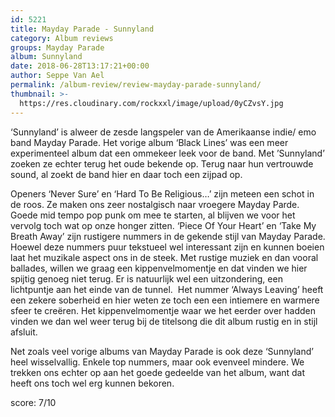 ```yaml
---
id: 5221
title: Mayday Parade - Sunnyland
category: Album reviews
groups: Mayday Parade
album: Sunnyland
date: 2018-06-28T13:17:21+00:00
author: Seppe Van Ael
permalink: /album-review/review-mayday-parade-sunnyland/
thumbnail: >-
  https://res.cloudinary.com/rockxxl/image/upload/0yCZvsY.jpg
---
```

‘Sunnyland’ is alweer de zesde langspeler van de Amerikaanse indie/ emo band Mayday Parade. Het vorige album ‘Black Lines’ was een meer experimenteel album dat een ommekeer leek voor de band. Met ’Sunnyland’ zoeken ze echter terug het oude bekende op. Terug naar hun vertrouwde sound, al zoekt de band hier en daar toch een zijpad op.

Openers ‘Never Sure’ en ‘Hard To Be Religious…’ zijn meteen een schot in de roos. Ze maken ons zeer nostalgisch naar vroegere Mayday Parde. Goede mid tempo pop punk om mee te starten, al blijven we voor het vervolg toch wat op onze honger zitten. ‘Piece Of Your Heart’ en ‘Take My Breath Away’ zijn rustigere nummers in de gekende stijl van Mayday Parade. Hoewel deze nummers puur tekstueel wel interessant zijn en kunnen boeien laat het muzikale aspect ons in de steek. Met rustige muziek en dan vooral ballades, willen we graag een kippenvelmomentje en dat vinden we hier spijtig genoeg niet terug. Er is natuurlijk wel een uitzondering, een lichtpuntje aan het einde van de tunnel.  Het nummer ‘Always Leaving’ heeft een zekere soberheid en hier weten ze toch een een intiemere en warmere sfeer te creëren. Het kippenvelmomentje waar we het eerder over hadden vinden we dan wel weer terug bij de titelsong die dit album rustig en in stijl afsluit.

Net zoals veel vorige albums van Mayday Parade is ook deze ‘Sunnyland’ heel wisselvallig. Enkele top nummers, maar ook evenveel mindere. We trekken ons echter op aan het goede gedeelde van het album, want dat heeft ons toch wel erg kunnen bekoren.

score: 7/10
